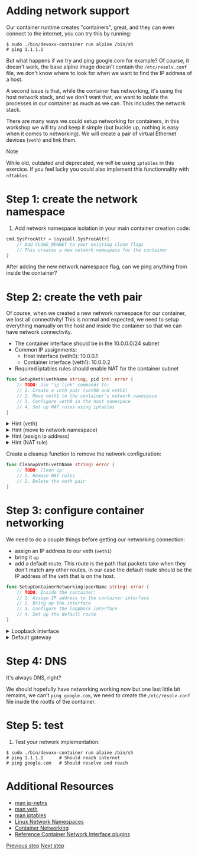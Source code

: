# Adding network support

Our container runtime creates "containers", great, and they can even connect to
the internet, you can try this by running:

```console
$ sudo ./bin/devoxx-container run alpine /bin/sh
# ping 1.1.1.1
```

But what happens if we try and ping google.com for example? Of course, it
doesn't work, the base alpine image doesn't contain the `/etc/resolv.conf` file,
we don't know where to look for when we want to find the IP address of a host.

A second issue is that, while the container has networking, it's using the host
network stack, and we don't want that, we want to isolate the processes in our
container as much as we can. This includes the network stack.

There are many ways we could setup networking for containers, in this workshop
we will try and keep it simple (but buckle up, nothing is easy when it comes to
networking). We will create a pair of virtual Ethernet devices (`veth`) and link
them.

> [!NOTE]
> While old, outdated and deprecated, we _will_ be using `iptables` in
> this exercice. If you feel lucky you could also implement this functionnality
> with `nftables`.

# Step 1: create the network namespace

1. Add network namespace isolation in your main container creation code:

```go
cmd.SysProcAttr = &syscall.SysProcAttr{
	// Add CLONE_NEWNET to your existing clone flags
	// This creates a new network namespace for the container
}
```

After adding the new network namespace flag, can we ping anything from inside
the container?

# Step 2: create the veth pair

Of course, when we created a new network namespace for our container, we lost
all connectivity! This is normal and expected, we need to setup everything
manually on the host and inside the container so that we can have network
connectivity.

- The container interface should be in the 10.0.0.0/24 subnet
- Common IP assignments:
  - Host interface (veth0): 10.0.0.1
  - Container interface (veth1): 10.0.0.2
- Required iptables rules should enable NAT for the container subnet

```go
func SetupVeth(vethName string, pid int) error {
	// TODO: Use "ip link" commands to:
	// 1. Create a veth pair (veth0 and veth1)
	// 2. Move veth1 to the container's network namespace
	// 3. Configure veth0 in the host namespace
	// 4. Set up NAT rules using iptables
}
```

<details>
<summary>Hint (veth)</summary>

This command creates a veth pair. A kind of virtual network cable with two ends

```console
ip link add veth0 type veth peer name veth1
```

</details>

<details>
<summary>Hint (move to network namespace)</summary>

This command moves a veth to the network namespace of a process

```console
ip link set veth1 netns <PID>
```

</details>

<details>
<summary>Hint (assign ip address)</summary>

Assign an IP address and subnet to our veth

```console
ip addr add 10.0.0.1/24 dev veth0
```

</details>

<details>
<summary>Hint (NAT rule)</summary>

```console
iptables -t nat -A POSTROUTING -s 10.0.0.0/24 -j MASQUERADE
```

- `-t nat` is the Network Address Translation table, it's used for rewriting
  packet addressses
- `-A POSTROUTING` adds the rule to this chain, which alters the packets just
  before the packet leaves the system
- `-s 10.0.0.0/24` matches packets with a source IP in this subnet
- `-j MASQUERADE` means it should _masquerade_ the packet: replace its source IP
  with the host's outgoing interface IP

</details>

Create a cleanup function to remove the network configuration:

```go
func CleanupVeth(vethName string) error {
	// TODO: Clean up:
	// 1. Remove NAT rules
	// 2. Delete the veth pair
}
```

# Step 3: configure container networking

We need to do a couple things before getting our networking connection:

- assign an IP address to our veth (`veth1`)
- bring it `up`
- add a default route. This route is the path that packets take when they don't
  match any other routes, in our case the default route should be the IP address
  of the veth that is on the host.

```go
func SetupContainerNetworking(peerName string) error {
	// TODO: Inside the container:
	// 1. Assign IP address to the container interface
	// 2. Bring up the interface
	// 3. Configure the loopback interface
	// 4. Set up the default route
}
```

<details>
<summary>Loopback interface</summary>

While this isn't really needed you can run this command inside the container

```console
ip link set lo up
```

This sets up the loopback interface and makes it possible to `ping 127.0.0.1`
for example

</details>

<details>
<summary>Default gateway</summary>

```console
ip route add default via 10.0.0.1
```

</details>

# Step 4: DNS

It's always DNS, right?

We should hopefully have networking working now but one last little bit remains,
we can't `ping google.com`, we need to create the `/etc/resolv.conf` file inside
the rootfs of the container.

# Step 5: test

1. Test your network implementation:

```console
$ sudo ./bin/devoxx-container run alpine /bin/sh
# ping 1.1.1.1      # Should reach internet
# ping google.com   # Should resolve and reach
```

# Additional Resources

- [man ip-netns](https://man7.org/linux/man-pages/man8/ip-netns.8.html)
- [man veth](https://man7.org/linux/man-pages/man4/veth.4.html)
- [man iptables](https://man7.org/linux/man-pages/man8/iptables.8.html)
- [Linux Network
  Namespaces](https://man7.org/linux/man-pages/man7/network_namespaces.7.html)
- [Container Networking](https://docs.docker.com/network/)
- [Reference Container Network Interface
  plugins](https://github.com/containernetworking/plugins?tab=readme-ov-file#main-interface-creating)

[Previous step](06-volumes.md) [Next step](08-outro.md)
